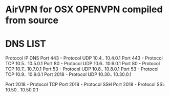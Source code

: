 AirVPN for OSX OPENVPN compiled from source
===========================================

# DNS LIST
Protocol                  IP        DNS
Port 443  - Protocol UDP	10.4.*.*	10.4.0.1
Port 443  - Protocol TCP	10.5.*.*	10.5.0.1
Port 80   - Protocol UDP	10.6.*.*	10.6.0.1
Port 80   - Protocol TCP	10.7.*.*	10.7.0.1
Port 53   - Protocol UDP	10.8.*.*	10.8.0.1
Port 53   - Protocol TCP	10.9.*.*	10.9.0.1
Port 2018 - Protocol UDP	10.30.*.*	10.30.0.1

Port 2018 - Protocol TCP
Port 2018 - Protocol SSH
Port 2018 - Protocol SSL	10.50.*.*	10.50.0.1
